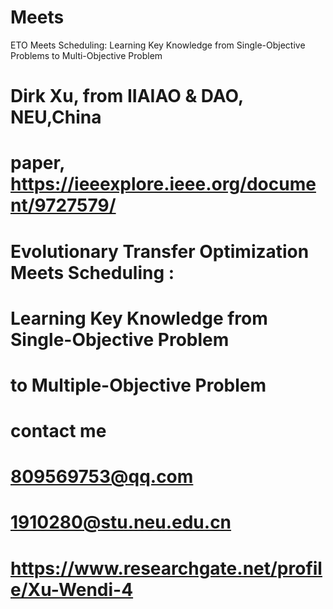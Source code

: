 # Meets
ETO Meets Scheduling: Learning Key Knowledge from Single-Objective Problems to Multi-Objective Problem


# Dirk Xu, from IIAIAO & DAO, NEU,China

# paper, https://ieeexplore.ieee.org/document/9727579/

# Evolutionary Transfer Optimization Meets Scheduling  :  
#                              Learning Key Knowledge from Single-Objective Problem 
#                                                                           to  Multiple-Objective Problem 



#  contact me
#    809569753@qq.com
#    1910280@stu.neu.edu.cn	
#    https://www.researchgate.net/profile/Xu-Wendi-4
